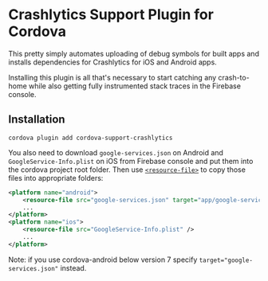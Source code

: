 # Crashlytics Support Plugin for Cordova

This pretty simply automates uploading of debug symbols for built apps and installs dependencies for Crashlytics for iOS and Android apps.

Installing this plugin is all that's necessary to start catching any crash-to-home while also getting fully instrumented stack traces in the Firebase console.

## Installation

    cordova plugin add cordova-support-crashlytics

You also need to download `google-services.json` on Android and `GoogleService-Info.plist` on iOS from Firebase console and put them into the cordova project root folder. Then use [`<resource-file>`](http://cordova.apache.org/docs/en/latest/config_ref/index.html#resource-file) to copy those files into appropriate folders:

```xml
<platform name="android">
    <resource-file src="google-services.json" target="app/google-services.json" />
    ...
</platform>
<platform name="ios">
    <resource-file src="GoogleService-Info.plist" />
    ...
</platform>
```

Note: if you use cordova-android below version 7 specify `target="google-services.json"` instead.
